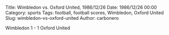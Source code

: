 Title: Wimbledon vs. Oxford United, 1986/12/26
Date: 1986/12/26 00:00
Category: sports
Tags: football, football scores, Wimbledon, Oxford United
Slug: wimbledon-vs-oxford-united
Author: carbonero


Wimbledon 1 - 1 Oxford United
